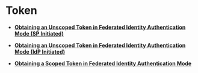 # Token<a name="en-us_topic_0057845565"></a>

-   **[Obtaining an Unscoped Token in Federated Identity Authentication Mode \(SP Initiated\)](obtaining-an-unscoped-token-in-federated-identity-authentication-mode-(sp-initiated).md)**  

-   **[Obtaining an Unscoped Token in Federated Identity Authentication Mode \(IdP Initiated\)](obtaining-an-unscoped-token-in-federated-identity-authentication-mode-(idp-initiated).md)**  

-   **[Obtaining a Scoped Token in Federated Identity Authentication Mode](obtaining-a-scoped-token-in-federated-identity-authentication-mode.md)**  


